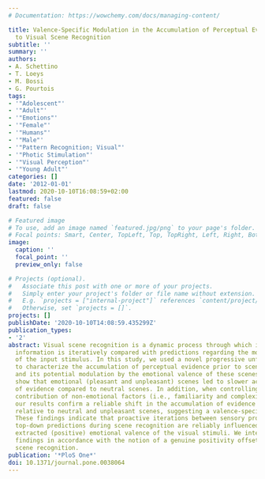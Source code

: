 ```yaml
---
# Documentation: https://wowchemy.com/docs/managing-content/

title: Valence-Specific Modulation in the Accumulation of Perceptual Evidence Prior
  to Visual Scene Recognition
subtitle: ''
summary: ''
authors:
- A. Schettino
- T. Loeys
- M. Bossi
- G. Pourtois
tags:
- '"Adolescent"'
- '"Adult"'
- '"Emotions"'
- '"Female"'
- '"Humans"'
- '"Male"'
- '"Pattern Recognition; Visual"'
- '"Photic Stimulation"'
- '"Visual Perception"'
- '"Young Adult"'
categories: []
date: '2012-01-01'
lastmod: 2020-10-10T16:08:59+02:00
featured: false
draft: false

# Featured image
# To use, add an image named `featured.jpg/png` to your page's folder.
# Focal points: Smart, Center, TopLeft, Top, TopRight, Left, Right, BottomLeft, Bottom, BottomRight.
image:
  caption: ''
  focal_point: ''
  preview_only: false

# Projects (optional).
#   Associate this post with one or more of your projects.
#   Simply enter your project's folder or file name without extension.
#   E.g. `projects = ["internal-project"]` references `content/project/deep-learning/index.md`.
#   Otherwise, set `projects = []`.
projects: []
publishDate: '2020-10-10T14:08:59.435299Z'
publication_types:
- '2'
abstract: Visual scene recognition is a dynamic process through which incoming sensory
  information is iteratively compared with predictions regarding the most likely identity
  of the input stimulus. In this study, we used a novel progressive unfolding task
  to characterize the accumulation of perceptual evidence prior to scene recognition,
  and its potential modulation by the emotional valence of these scenes. Our results
  show that emotional (pleasant and unpleasant) scenes led to slower accumulation
  of evidence compared to neutral scenes. In addition, when controlling for the potential
  contribution of non-emotional factors (i.e., familiarity and complexity of the pictures),
  our results confirm a reliable shift in the accumulation of evidence for pleasant
  relative to neutral and unpleasant scenes, suggesting a valence-specific effect.
  These findings indicate that proactive iterations between sensory processing and
  top-down predictions during scene recognition are reliably influenced by the rapidly
  extracted (positive) emotional valence of the visual stimuli. We interpret these
  findings in accordance with the notion of a genuine positivity offset during emotional
  scene recognition.
publication: '*PloS One*'
doi: 10.1371/journal.pone.0038064
---
```

